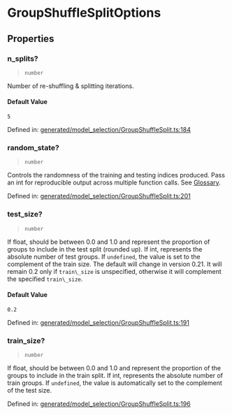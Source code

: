 # GroupShuffleSplitOptions

## Properties

### n\_splits?

> `number`

Number of re-shuffling & splitting iterations.

#### Default Value

`5`

Defined in:  [generated/model\_selection/GroupShuffleSplit.ts:184](https://github.com/transitive-bullshit/scikit-learn-ts/blob/92ab806/packages/sklearn/src/generated/model_selection/GroupShuffleSplit.ts#L184)

### random\_state?

> `number`

Controls the randomness of the training and testing indices produced. Pass an int for reproducible output across multiple function calls. See [Glossary](../../glossary.html#term-random_state).

Defined in:  [generated/model\_selection/GroupShuffleSplit.ts:201](https://github.com/transitive-bullshit/scikit-learn-ts/blob/92ab806/packages/sklearn/src/generated/model_selection/GroupShuffleSplit.ts#L201)

### test\_size?

> `number`

If float, should be between 0.0 and 1.0 and represent the proportion of groups to include in the test split (rounded up). If int, represents the absolute number of test groups. If `undefined`, the value is set to the complement of the train size. The default will change in version 0.21. It will remain 0.2 only if `train\_size` is unspecified, otherwise it will complement the specified `train\_size`.

#### Default Value

`0.2`

Defined in:  [generated/model\_selection/GroupShuffleSplit.ts:191](https://github.com/transitive-bullshit/scikit-learn-ts/blob/92ab806/packages/sklearn/src/generated/model_selection/GroupShuffleSplit.ts#L191)

### train\_size?

> `number`

If float, should be between 0.0 and 1.0 and represent the proportion of the groups to include in the train split. If int, represents the absolute number of train groups. If `undefined`, the value is automatically set to the complement of the test size.

Defined in:  [generated/model\_selection/GroupShuffleSplit.ts:196](https://github.com/transitive-bullshit/scikit-learn-ts/blob/92ab806/packages/sklearn/src/generated/model_selection/GroupShuffleSplit.ts#L196)
